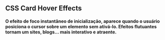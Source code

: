 ## CSS Card Hover Effects

#### O efeito de foco instantâneo de inicialização, aparece quando o usuário posiciona o cursor sobre um elemento sem ativá-lo. Efeitos flutuantes tornam um sites, blogs... mais interativo e atraente.
